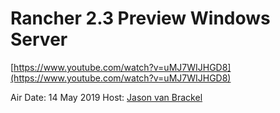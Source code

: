 # Rancher 2.3 Preview Windows Server 

[https://www.youtube.com/watch?v=uMJ7WIJHGD8](https://www.youtube.com/watch?v=uMJ7WIJHGD8)

Air Date: 14 May 2019
Host: [Jason van Brackel](twitter.com/jasonvanbrackel)